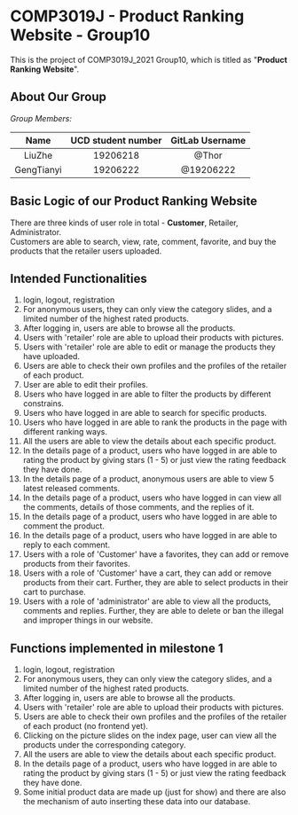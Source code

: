 # COMP3019J - Product Ranking Website - Group10

This is the project of COMP3019J_2021 Group10, 
which is titled as "**Product Ranking Website**".

## About Our Group
*Group Members:*

Name|UCD student number|GitLab Username
:---:|:---:|:---:
LiuZhe|19206218|@Thor
GengTianyi|19206222|@19206222


## Basic Logic of our Product Ranking Website
There are three kinds of user role in total - **Customer**, Retailer, Administrator.   
Customers are able to search, view, rate, comment, favorite, and buy the products that
the retailer users uploaded.


## Intended Functionalities
1. login, logout, registration
1. For anonymous users, they can only view the category slides, and a limited number of the highest rated products.
2. After logging in, users are able to browse all the products.
2. Users with 'retailer' role are able to upload their products with pictures.
1. Users with 'retailer' role are able to edit or manage the products they have uploaded.   
3. Users are able to check their own profiles and the profiles of the retailer of each product.  
3. User are able to edit their profiles.
3. Users who have logged in are able to filter the products by different constrains.
3. Users who have logged in are able to search for specific products.
3. Users who have logged in are able to rank the products in the page with different ranking ways.
1. All the users are able to view the details about each specific product.
1. In the details page of a product, users who have logged in are able to rating the product by giving stars (1 - 5) or 
just view the rating feedback they have done.
1. In the details page of a product, anonymous users are able to view 5 latest released comments.
1. In the details page of a product, users who have logged in can view all the comments, details of those comments,
and the replies of it.
1. In the details page of a product, users who have logged in are able to comment the product.
1. In the details page of a product, users who have logged in are able to reply to each comment.
1. Users with a role of 'Customer' have a favorites, they can add or remove products from their favorites.
1. Users with a role of 'Customer' have a cart, they can add or remove products from their cart. 
   Further, they are able to select products in their cart to purchase.
1. Users with a role of 'administrator' are able to view all the products, comments and replies. Further, they are
able to delete or ban the illegal and improper things in our website.


## Functions implemented in milestone 1
1. login, logout, registration
1. For anonymous users, they can only view the category slides, and a limited number of the highest rated products.
2. After logging in, users are able to browse all the products.
2. Users with 'retailer' role are able to upload their products with pictures.
3. Users are able to check their own profiles and the profiles of the retailer of each product (no frontend yet).  
1. Clicking on the picture slides on the index page, user can view all the products under the corresponding category. 
1. All the users are able to view the details about each specific product.
1. In the details page of a product, users who have logged in are able to rating the product by giving stars (1 - 5) or 
just view the rating feedback they have done.
1. Some initial product data are made up (just for show) and 
   there are also the mechanism of auto inserting these data into our database.

